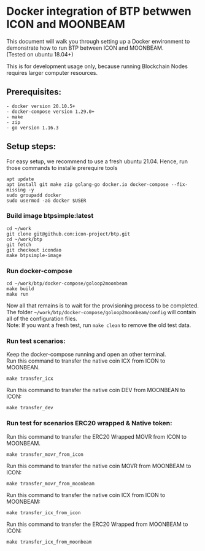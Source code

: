 # Docker integration of BTP betwwen ICON and MOONBEAM

This document will walk you through setting up a Docker environment to demonstrate how to run BTP between ICON and MOONBEAM.   
(Tested on ubuntu 18.04+)

This is for development usage only, because running Blockchain Nodes requires larger computer resources. 

## Prerequisites:  
```
- docker version 20.10.5+
- docker-compose version 1.29.0+
- make
- zip
- go version 1.16.3
```

## Setup steps:  

For easy setup, we recommend to use a fresh ubuntu 21.04. Hence, run those commands to installe prerequire tools
```
apt update
apt install git make zip golang-go docker.io docker-compose --fix-missing -y
sudo groupadd docker
sudo usermod -aG docker $USER
```

### Build image btpsimple:latest

```
cd ~/work
git clone git@github.com:icon-project/btp.git
cd ~/work/btp
git fetch
git checkout icondao
make btpsimple-image
```

### Run docker-compose

```
cd ~/work/btp/docker-compose/goloop2moonbeam
make build
make run
```

Now all that remains is to wait for the provisioning process to be completed.    
The folder `~/work/btp/docker-compose/goloop2moonbeam/config` will contain all of the configuration files.   
Note: If you want a fresh test, run `make clean` to remove the old test data.

### Run test scenarios:

Keep the docker-compose running and open an other terminal.  
Run this command to transfer the native coin ICX from ICON to MOONBEAN.
```
make transfer_icx
```

Run this command to transfer the native coin DEV from MOONBEAN to ICON:
```
make transfer_dev
```

### Run test for scenarios ERC20 wrapped & Native token:

Run this command to transfer the ERC20 Wrapped MOVR from ICON to MOONBEAM.
```
make transfer_movr_from_icon
```

Run this command to transfer the native coin MOVR from MOONBEAM to ICON:
```
make transfer_movr_from_moonbeam
```

Run this command to transfer the native coin ICX from ICON to MOONBEAM:
```
make transfer_icx_from_icon
```

Run this command to transfer the ERC20 Wrapped  from MOONBEAM to ICON:
```
make transfer_icx_from_moonbeam
```